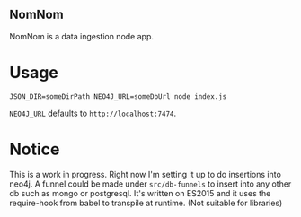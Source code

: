 NomNom
------

NomNom is a data ingestion node app.

Usage
=====

`JSON_DIR=someDirPath NEO4J_URL=someDbUrl node index.js`

`NEO4J_URL` defaults to `http://localhost:7474`.

Notice
======

This is a work in progress. Right now I'm setting it up to do insertions into
neo4j. A funnel could be made under `src/db-funnels` to insert into any other db
such as mongo or postgresql. It's written on ES2015 and it uses the require-hook
from babel to transpile at runtime. (Not suitable for libraries)
